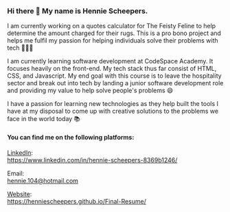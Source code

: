 ### Hi there 👋 My name is Hennie Scheepers. 

I am currently working on a quotes calculator for The Feisty Feline to help determine the amount charged for their rugs. This is a pro bono project and helps me fulfil my passion for helping individuals solve their problems with tech 👨🏻‍💻 

I am currently learning software development at CodeSpace Academy. It focuses heavily on the front-end. My tech stack thus far consist of HTML, CSS, and Javascript. My end goal with this course is to leave the hospitality sector and break out into tech by landing a junior software development role and providing my value to help solve people's problems 😄

I have a passion for learning new technologies as they help built the tools I have at my disposal to come up with creative solutions to the problems we face in the world today 📚

#### You can find me on the following platforms:

[LinkedIn](https://www.linkedin.com/in/hennie-scheepers-8369b1246/):
<br>
https://www.linkedin.com/in/hennie-scheepers-8369b1246/

Email:
<br>
hennie.104@hotmail.com

[Website](https://henniescheepers.github.io/Final-Resume/):
<br>
https://henniescheepers.github.io/Final-Resume/

